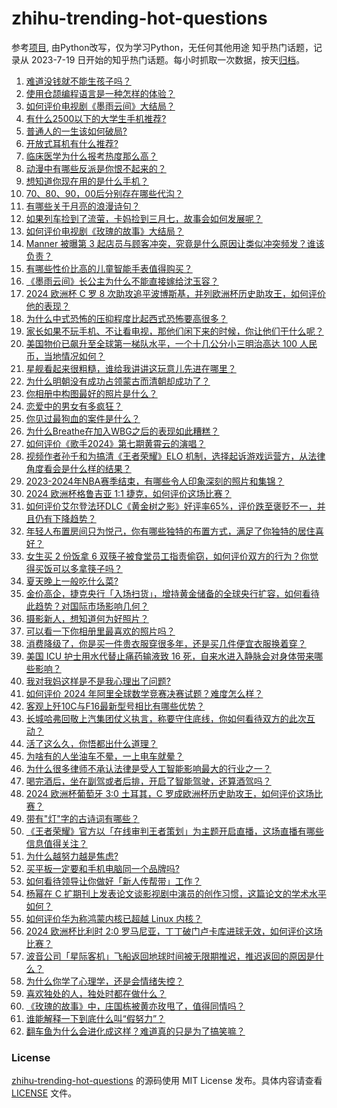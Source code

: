 # zhihu-trending-hot-questions
参考[项目](https://github.com/justjavac/zhihu-trending-hot-questions), 由Python改写，仅为学习Python，无任何其他用途
知乎热门话题，记录从 2023-7-19
日开始的知乎热门话题。每小时抓取一次数据，按天[归档](./data)。
<!-- BEGIN -->
<!-- 最后更新时间 2024-06-23 03:20:58.499949 -->
1. [难道没钱就不能生孩子吗？](https://www.zhihu.com/question/659454072)
1. [使用仓颉编程语言是一种怎样的体验？](https://www.zhihu.com/question/659511308)
1. [如何评价电视剧《墨雨云间》大结局？](https://www.zhihu.com/question/659424923)
1. [有什么2500以下的大学生手机推荐?](https://www.zhihu.com/question/659324719)
1. [普通人的一生该如何破局?](https://www.zhihu.com/question/654219633)
1. [开放式耳机有什么推荐?](https://www.zhihu.com/question/654281646)
1. [临床医学为什么报考热度那么高？](https://www.zhihu.com/question/656744150)
1. [动漫中有哪些反派是你恨不起来的？](https://www.zhihu.com/question/659345723)
1. [想知道你现在用的是什么手机？](https://www.zhihu.com/question/656013509)
1. [70、80、90，00后分别存在哪些代沟？](https://www.zhihu.com/question/269219211)
1. [有哪些关于月亮的浪漫诗句？](https://www.zhihu.com/question/657589402)
1. [如果列车捡到了流萤，卡妈捡到三月七，故事会如何发展呢？](https://www.zhihu.com/question/659088420)
1. [如何评价电视剧《玫瑰的故事》大结局？](https://www.zhihu.com/question/659606300)
1. [Manner 被曝第 3 起店员与顾客冲突，究竟是什么原因让类似冲突频发？谁该负责？](https://www.zhihu.com/question/659534275)
1. [有哪些性价比高的儿童智能手表值得购买？](https://www.zhihu.com/question/655262975)
1. [《墨雨云间》长公主为什么不能直接嫁给沈玉容？](https://www.zhihu.com/question/658580238)
1. [2024 欧洲杯 C 罗 8 次助攻追平波博斯基，并列欧洲杯历史助攻王，如何评价他的表现？](https://www.zhihu.com/question/659653499)
1. [为什么中式恐怖的压抑程度比起西式恐怖要高很多？](https://www.zhihu.com/question/586625187)
1. [家长如果不玩手机、不让看电视，那他们闲下来的时候，你让他们干什么呢？](https://www.zhihu.com/question/659315298)
1. [美国物价已飙升至全球第一梯队水平，一个十几公分小三明治高达 100 人民币，当地情况如何？](https://www.zhihu.com/question/659552465)
1. [星舰看起来很粗糙，谁给我讲讲这玩意儿先进在哪里？](https://www.zhihu.com/question/656308754)
1. [为什么明朝没有成功占领蒙古而清朝却成功了？](https://www.zhihu.com/question/659149890)
1. [你相册中构图最好的照片是什么？](https://www.zhihu.com/question/621418764)
1. [恋爱中的男女有多疯狂？](https://www.zhihu.com/question/658629809)
1. [你见过最狗血的案件是什么？](https://www.zhihu.com/question/658017355)
1. [为什么Breathe在加入WBG之后的表现如此糟糕？](https://www.zhihu.com/question/659542831)
1. [如何评价《歌手2024》第七期黄霄云的演唱？](https://www.zhihu.com/question/659539770)
1. [视频作者孙千和为搞清《王者荣耀》ELO 机制，选择起诉游戏运营方，从法律角度看会是什么样的结果？](https://www.zhihu.com/question/659526519)
1. [2023-2024年NBA赛季结束，有哪些令人印象深刻的照片和集锦？](https://www.zhihu.com/question/659328508)
1. [2024 欧洲杯格鲁吉亚 1:1 捷克，如何评价这场比赛？](https://www.zhihu.com/question/659502614)
1. [如何评价艾尔登法环DLC《黄金树之影》好评率65%，评价跌至褒贬不一，并且仍有下降趋势？](https://www.zhihu.com/question/659613928)
1. [年轻人布置房间只为悦己，你有哪些独特的布置方式，满足了你独特的居住喜好？](https://www.zhihu.com/question/658747746)
1. [女生买 2 份饭拿 6 双筷子被食堂员工指责偷窃，如何评价双方的行为？你觉得买饭可以多拿筷子吗？](https://www.zhihu.com/question/659504028)
1. [夏天晚上一般吃什么菜?](https://www.zhihu.com/question/659303102)
1. [金价高企，捷克央行「入场扫货」，增持黄金储备的全球央行扩容，如何看待此趋势？对国际市场影响几何？](https://www.zhihu.com/question/659575126)
1. [摄影新人，想知道何为好照片？](https://www.zhihu.com/question/658994133)
1. [可以看一下你相册里最喜欢的照片吗？](https://www.zhihu.com/question/659449356)
1. [消费降级了，你是买一件贵衣服穿很多年，还是买几件便宜衣服换着穿？](https://www.zhihu.com/question/659654065)
1. [美国 ICU 护士用水代替止痛药输液致 16 死，自来水进入静脉会对身体带来哪些影响？](https://www.zhihu.com/question/659594809)
1. [我对我妈这样是不是我心理出了问题?](https://www.zhihu.com/question/659146432)
1. [如何评价 2024 年阿里全球数学竞赛决赛试题？难度怎么样？](https://www.zhihu.com/question/659607083)
1. [客观上歼10C与F16最新型号相比有哪些优势？](https://www.zhihu.com/question/659442397)
1. [长城哈弗回敬上汽集团仗义执言，称要守住底线，你如何看待双方的此次互动？](https://www.zhihu.com/question/659535681)
1. [活了这么久，你悟都出什么道理？](https://www.zhihu.com/question/534190254)
1. [为啥有的人坐油车不晕，一上电车就晕？](https://www.zhihu.com/question/658052789)
1. [为什么很多律师不承认法律是受人工智能影响最大的行业之一？](https://www.zhihu.com/question/659369541)
1. [喝完酒后，坐在副驾或者后排，开启了智能驾驶，还算酒驾吗？](https://www.zhihu.com/question/659490057)
1. [2024 欧洲杯葡萄牙 3:0 土耳其，C 罗成欧洲杯历史助攻王，如何评价这场比赛？](https://www.zhihu.com/question/659502618)
1. [带有"灯"字的古诗词有哪些？](https://www.zhihu.com/question/658918168)
1. [《王者荣耀》官方以「在线审判王者策划」为主题开启直播，这场直播有哪些信息值得关注？](https://www.zhihu.com/question/659618439)
1. [为什么越努力越是焦虑?](https://www.zhihu.com/question/659545322)
1. [买平板一定要和手机电脑同一个品牌吗?](https://www.zhihu.com/question/659258644)
1. [如何看待领导让你做好「新人传帮带」工作？](https://www.zhihu.com/question/659323913)
1. [杨幂在 C 扩期刊上发表论文谈影视剧中演员的创作习惯，这篇论文的学术水平如何？](https://www.zhihu.com/question/659541131)
1. [如何评价华为称鸿蒙内核已超越 Linux 内核？](https://www.zhihu.com/question/659531635)
1. [2024 欧洲杯比利时 2:0 罗马尼亚，丁丁破门卢卡库进球无效，如何评价这场比赛？](https://www.zhihu.com/question/659503324)
1. [波音公司「星际客机」飞船返回地球时间被无限期推迟，推迟返回的原因是什么？](https://www.zhihu.com/question/659592518)
1. [为什么你学了心理学，还是会情绪失控？](https://www.zhihu.com/question/659106309)
1. [喜欢独处的人，独处时都在做什么？](https://www.zhihu.com/question/659098418)
1. [《玫瑰的故事》中，庄国栋被黄亦玫甩了，值得同情吗？](https://www.zhihu.com/question/658661130)
1. [谁能解释一下到底什么叫“假努力”？](https://www.zhihu.com/question/442259394)
1. [翻车鱼为什么会进化成这样？难道真的只是为了搞笑嘛？](https://www.zhihu.com/question/37880640)
<!-- END -->
### License
[zhihu-trending-hot-questions](https://github.com/yaogengzhu/zhihu-trending-hot-questions)
的源码使用 MIT License 发布。具体内容请查看 [LICENSE](./LICENSE) 文件。
